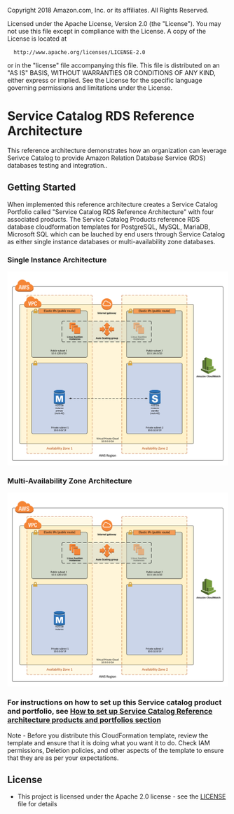 Copyright 2018 Amazon.com, Inc. or its affiliates. All Rights Reserved.
  
  Licensed under the Apache License, Version 2.0 (the "License").
  You may not use this file except in compliance with the License.
  A copy of the License is located at
  
      http://www.apache.org/licenses/LICENSE-2.0
  
  or in the "license" file accompanying this file. This file is distributed 
  on an "AS IS" BASIS, WITHOUT WARRANTIES OR CONDITIONS OF ANY KIND, either 
  express or implied. See the License for the specific language governing 
  permissions and limitations under the License.


# Service Catalog RDS Reference Architecture

This reference architecture demonstrates how an organization can leverage Serivce Catalog to provide Amazon Relation Database Service (RDS) databases testing and integration..  

## Getting Started

When implemented this reference architecture creates a Service Catalog Portfolio called "Service Catalog RDS Reference Architecture" with four associated products.  The Service Catalog Products reference RDS database cloudformation templates for PostgreSQL, MySQL, MariaDB, Microsoft SQL which can be lauched by end users through Service Catalog as either single instance databases or multi-availability zone databases.

### Single Instance Architecture

![sc-rds-ra-architecture-single-instance.png](sc-rds-ra-architecture-multi-az.png)


### Multi-Availability Zone Architecture

![sc-rds-ra-architecture-multi-az.png](sc-rds-ra-architecture-single-instance.png)

### For instructions on how to set up this Service catalog product and portfolio, see [How to set up Service Catalog Reference architecture products and portfolios section](https://github.com/aws-samples/aws-service-catalog-reference-architectures)


Note - Before you distribute this CloudFormation template, review the template and ensure that it is doing what you want it to do. Check IAM permissions, Deletion policies, and other aspects of the template to ensure that they are as per your expectations.


## License

* This project is licensed under the Apache 2.0 license - see the [LICENSE](LICENSE) file for details

 
